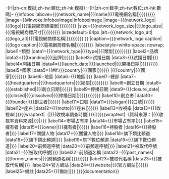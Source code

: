 -{H|zh-cn:模拟;zh-tw:類比;zh-hk:模擬}--{H|zh-cn:数字;zh-tw:數位;zh-hk:數碼}-
{{infobox
|above={{{network_name|{{{name|{{{電視網名稱|}}}}}}}}}
|image={{#invoke:InfoboxImage|InfoboxImage |image={{{network_logo|{{{logo|{{{電視網商標檔案|}}}}}}}}} |size={{{network_logo_size|{{{logo_size|{{{電視網商標尺寸|}}}}}}}}} |sizedefault=64px |alt={{{network_logo_alt|{{{logo_alt|{{{電視網商標名稱|}}}}}}}}} }}
|caption={{{network_logo caption|{{{logo caption|{{{電視網商標名稱|}}}}}}}}} 
|labelstyle=white-space: nowrap;
|label1=類型
|data1={{{network_type|{{{type|{{{類型|}}}}}}}}}
|label2=品牌
|data2={{{branding|{{{品牌|}}}}}}
|label3=試播日期
|data3={{{試播日期|}}}
|label4=開播日期
|data4={{{launch_date|{{{launched|{{{開播日期|}}}}}}}}}
|label5=國家
|data5={{#if:{{{country|{{{國家|}}}}}} |<span class="country-name">{{{country|{{{國家|}}}}}}</span>}}
|label6=地區
|data6={{{地區|}}}
|label7=總部
|data7={{{headquarters|{{{headquarters|{{{總部|}}}}}}}}}
|label8=創立日期
|data8={{{established|{{{創立日期|}}}}}}
|label9=停播日期
|data9={{{closure_date|{{{closed|{{{dissolved|{{{停播日期|}}}}}}}}}}}}
|label10=創立者
|data10={{{founder|{{{創立者|}}}}}}
|label11=口號
|data11={{{slogan|{{{口號|}}}}}}
|label12=座右
|data12={{{motto|{{{座右|}}}}}}
|label13=收視率
|data13={{{收視率|}}}{{wraptext|（|{{{收視率調查時間|}}}|）}}{{wraptext|（資料來源：|{{{收視率資料來源|}}}|）}}
|label14=市場占有率
|data14={{{市場占有率|}}}
|label15=擁有者
|data15={{{owner|{{{擁有者|}}}}}}
|label16=持股者
|data16={{{持股者|}}}
|label17=關鍵人物
|data17={{{關鍵人物|}}}
|label18=旗下類比頻道
|data18={{{旗下類比頻道|}}}
|label19=旗下數位頻道
|data19={{{旗下數位頻道|}}}
|label20=前頻道呼號
|data20={{{前頻道呼號|}}}
|label21=被取代呼號
|data21={{{被取代呼號|}}}
|label22=前頻道名稱
|data22={{{past_names|{{{former_names|{{{前頻道名稱|}}}}}}}}}
|label23=被取代名稱
|data23={{{被取代名稱|}}}
|label24=官方網站
|data24={{{website|{{{官方網站|}}}}}}
|label25=備註
|data25={{{備註|}}}
}}<noinclude>{{documentation}}</noinclude>